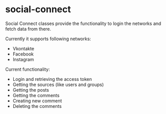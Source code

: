 # social-connect
Social Connect classes provide the functionality to login the networks and fetch data from there.

Currently it supports following networks:
- Vkontakte
- Facebook
- Instagram

Current functionality:
- Login and retrieving the access token
- Getting the sources (like users and groups)
- Getting the posts
- Getting the comments
- Creating new comment
- Deleting the comments
